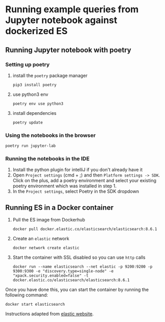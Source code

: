 # Running example queries from Jupyter notebook against dockerized ES

## Running Jupyter notebook with poetry

### Setting up poetry

1. install the `poetry` package manager
   ```
   pip3 install poetry
   ```
2. use python3 env
   ```
   poetry env use python3
   ```
3. install dependencies
   ```
   poetry update
   ```

### Using the notebooks in the browser

```
poetry run jupyter-lab
```

### Running the notebooks in the IDE

1. Install the python plugin for intelliJ if you don't already have it
1. Open `Project settings` (cmd + ;) and then `Platform settings -> SDK`. Click on the plus, add a poetry environment
   and select your existing poetry environment which was installed in step 1.
1. In the `Project settings`, select Poetry in the SDK dropdown

## Running ES in a Docker container

1. Pull the ES image from Dockerhub
   ```
   docker pull docker.elastic.co/elasticsearch/elasticsearch:8.6.1
   ```
2. Create an `elastic` network
   ```
   docker network create elastic
   ```
2. Start the container with SSL disabled so you can use `http` calls
   ```
   docker run --name elasticsearch --net elastic -p 9200:9200 -p 9300:9300 -e "discovery.type=single-node" -e "xpack.security.enabled=false" -t docker.elastic.co/elasticsearch/elasticsearch:8.6.1
   ```

Once you have done this, you can start the container by running the following command:

```
docker start elasticsearch
```

Instructions adapted from [elastic website](https://www.elastic.co/guide/en/elasticsearch/reference/current/docker.html).
